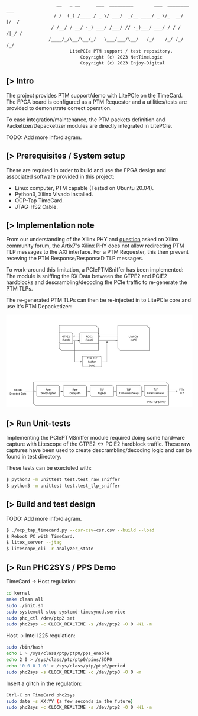 ```
                   __   _ __      ___  _________        ___  ________  ___
                  / /  (_) /____ / _ \/ ___/  _/__ ____/ _ \/_  __/  |/  /
                 / /__/ / __/ -_) ___/ /___/ // -_)___/ ___/ / / / /|_/ /
                /____/_/\__/\__/_/   \___/___/\__/   /_/    /_/ /_/  /_/
                        LitePCIe PTM support / test repository.
                            Copyright (c) 2023 NetTimeLogic
                            Copyright (c) 2023 Enjoy-Digital
```

[> Intro
--------

The project provides PTM support/demo with LitePCIe on the TimeCard. The FPGA board is configured as a PTM Requester and a utilities/tests are provided to demonstrate correct operation.

To ease integration/maintenance, the PTM packets definition and Packetizer/Depacketizer modules are directly integrated in LitePCIe.

TODO: Add more info/diagram.

[> Prerequisites / System setup
-------------------------------
These are required in order to build and use the FPGA design and associated software provided in this project:
- Linux computer, PTM capable (Tested on Ubuntu 20.04).
- Python3, Xilinx Vivado installed.
- OCP-Tap TimeCard.
- JTAG-HS2 Cable.

[> Implementation note
----------------------

From our understanding of the Xilinx PHY and [question](https://support.xilinx.com/s/question/0D54U00007HkzneSAB/receive-all-message-tlps-on-user-interface-7-series-fpga-integrated-block?language=en_US) asked on Xilinx community forum, the Artix7's Xilinx PHY does not allow redirecting PTM TLP messages to the AXI interface. For a PTM Requester, this then prevent receving the PTM Response/ResponseD TLP messages.

To work-around this limitation, a PCIePTMSniffer has been implemented: The module is sniffing the RX Data between the GTPE2 and PCIE2 hardblocks and descrambling/decoding the PCIe traffic to re-generate the PTM TLPs.

The re-generated PTM TLPs can then be re-injected in to LitePCIe core and use it's PTM Depacketizer:

![](doc/ptm_sniffer.png)

[> Run Unit-tests
-----------------

Implementing the PCIePTMSniffer module required doing some hardware capture with Litescope of the GTPE2 <-> PCIE2 hardblock traffic. These raw captures have been used to create descrambling/decoding logic and can be found in test directory.

These tests can be exectuted with:
```sh
$ python3 -m unittest test.test_raw_sniffer
$ python3 -m unittest test.test_tlp_sniffer
```

[> Build and test design
------------------------
TODO: Add more info/diagram.
```sh
$ ./ocp_tap_timecard.py --csr-csv=csr.csv --build --load
$ Reboot PC with TimeCard.
$ litex_server --jtag
$ litescope_cli -r analyzer_state
```

[> Run PHC2SYS / PPS Demo
-------------------------

TimeCard -> Host regulation:
```sh
cd kernel
make clean all
sudo ./init.sh
sudo systemctl stop systemd-timesyncd.service
sudo phc_ctl /dev/ptp2 set
sudo phc2sys -c CLOCK_REALTIME -s /dev/ptp2 -O 0 -N1 -m
```

Host -> Intel I225 regulation:
```sh
sudo /bin/bash
echo 1 > /sys/class/ptp/ptp0/pps_enable
echo 2 0 > /sys/class/ptp/ptp0/pins/SDP0
echo '0 0 0 1 0' > /sys/class/ptp/ptp0/period
sudo phc2sys -s CLOCK_REALTIME -c /dev/ptp0 -O 0 -m
```

Insert a glitch in the regulation:
```sh
Ctrl-C on TimeCard phc2sys
sudo date -s XX:YY (a few seconds in the future)
sudo phc2sys -c CLOCK_REALTIME -s /dev/ptp2 -O 0 -N1 -m
```